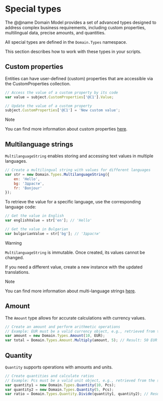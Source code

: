 # Special types

The @@name Domain Model provides a set of advanced types designed to address complex business requirements, including custom properties, multilingual data, precise amounts, and quantities.

All special types are defined in the `Domain.Types` namespace.

This section describes how to work with these types in your scripts.

## Custom properties

Entities can have user-defined (custom) properties that are accessible via the CustomProperties collection.

```js
// Access the value of a custom property by its code
var value = subject.CustomProperties['@C1'].Value;

// Update the value of a custom property
subject.CustomProperties['@C1'] = 'New custom value';
```

> [!NOTE]
> 
> You can find more information about custom properties [here](../../stored-attributes/index.md).

## Multilanguage strings

`MultilanguageString` enables storing and accessing text values in multiple languages.

```js
// Create a multilingual string with values for different languages
var str = new Domain.Types.MultilanguageString({
    en: 'Hello',
    bg: 'Здрасти',
    fr: 'Bonjour'
});
```

To retrieve the value for a specific language, use the corresponding language code:

```js
// Get the value in English
var englishValue = str['en']; // 'Hello'

// Get the value in Bulgarian
var bulgarianValue = str['bg']; // 'Здрасти'
```

> [!WARNING]
>
> `MultilanguageString` is immutable. Once created, its values cannot be changed.
> 
> If you need a different value, create a new instance with the updated translations.

> [!NOTE]
> 
> You can find more information about multi-language strings [here](../../../concepts/multi-language.md).

## Amount

The `Amount` type allows for accurate calculations with currency values.

```js
// Create an amount and perform arithmetic operations
// Example: EUR must be a valid currency object, e.g., retrieved from the subject, a repository or related entity.
var amount = new Domain.Types.Amount(10, EUR);
var total = Domain.Types.Amount.Multiply(amount, 5); // Result: 50 EUR
```

## Quantity

`Quantity` supports operations with amounts and units.

```js
// Create quantities and calculate ratios
// Example: Pcs must be a valid unit object, e.g., retrieved from the subject, a repository or related entity.
var quantity1 = new Domain.Types.Quantity(10, Pcs);
var quantity2 = new Domain.Types.Quantity(5, Pcs);
var ratio = Domain.Types.Quantity.Divide(quantity1, quantity2); // Result: 2
```
